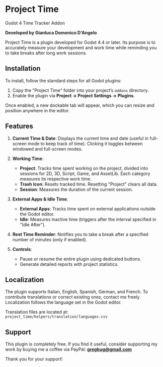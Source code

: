 # Project Time

Godot 4 Time Tracker Addon

**Developed by Gianluca Domenico D'Angelo**

Project Time is a plugin developed for Godot 4.4 or later. Its purpose is to accurately measure your development and work time while reminding you to take breaks after long work sessions.

## Installation
To install, follow the standard steps for all Godot plugins:
1. Copy the "Project Time" folder into your project’s `addons` directory.
2. Enable the plugin via **Project → Project Settings → Plugins**.

Once enabled, a new dockable tab will appear, which you can resize and position anywhere in the editor.

## Features

1. **Current Time & Date**: Displays the current time and date (useful in full-screen mode to keep track of time). Clicking it toggles between windowed and full-screen modes.

2. **Working Time**:
   - **Project**: Tracks time spent working on the project, divided into sessions for 2D, 3D, Script, Game, and AssetLib. Each category measures its respective work time.
   - **Trash Icon**: Resets tracked time. Resetting "Project" clears all data.
   - **Session**: Measures the duration of the current session.

3. **External Apps & Idle Time**:
   - **External Apps**: Tracks time spent on external applications outside the Godot editor.
   - **Idle**: Measures inactive time (triggers after the interval specified in "Idle After").

4. **Rest Time Reminder**: Notifies you to take a break after a specified number of minutes (only if enabled).

5. **Controls**:
   - Pause or resume the entire plugin using dedicated buttons.
   - Generate detailed reports with project statistics.

## Localization
The plugin supports Italian, English, Spanish, German, and French. To contribute translations or correct existing ones, contact me freely. Localization follows the language set in the Godot editor.

Translation files are located at:
`project_time/helpers/translation/languages.csv`

## Support
This plugin is completely free. If you find it useful, consider supporting my work by buying me a coffee via PayPal:
**gregbug@gmail.com**

Thank you for your support!

